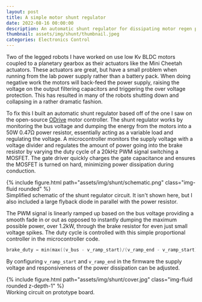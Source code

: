 ```yaml
---
layout: post
title: A simple motor shunt regulator
date: 2022-08-16 00:00:00
description: An automatic shunt regulator for dissipating motor regen power
thumbnail: assets/img/shunt/thumbnail.jpeg
categories: Electronics Control
---
```


Two of the legged robots I have worked on use low Kv BLDC motors coupled to a planetary gearbox as their actuators like the Mini Cheetah actuators. These actuators are great, but have a small problem when running from the lab power supply rather than a battery pack. When doing negative work the motors will back-feed the power supply, raising the voltage on the output filtering capacitors and triggering the over voltage protection. This has resulted in many of the robots shutting down and collapsing in a rather dramatic fashion.

To fix this I built an automatic shunt regulator based off of the one I saw on the open-source [ODrive](https://odriverobotics.com/) motor controller. The shunt regulator works by monitoring the bus voltage and dumping the energy from the motors into a 50W 0.47Ω power resistor, essentially acting as a variable load and regulating the voltage. A microcontroller monitors the supply voltage with a voltage divider and regulates the amount of power going into the brake resistor by varying the duty cycle of a 20kHz PWM signal switching a MOSFET. The gate driver quickly charges the gate capacitance and ensures the MOSFET is turned on hard, minimizing power dissipation during conduction.

<div class="row">
    <div class="col-sm-2 mt-3 mt-md-0"></div>
    <div class="col-sm-8 mt-3 mt-md-0">
        {% include figure.html path="assets/img/shunt/schematic.png" class="img-fluid rounded" %}
    </div>
    <div class="col-sm-2 mt-3 mt-md-0"></div>
</div>
<div class="caption">
    Simplified schematic of the shunt regulator circuit. It isn't shown here, but I also included a large flyback diode in parallel with the power resistor.
</div>

The PWM signal is linearly ramped up based on the bus voltage providing a smooth fade in or out as opposed to instantly dumping the maximum possible power, over 1.2kW, through the brake resistor for even just small voltage spikes. The duty cycle is controlled with this simple proportional controller in the microcontroller code.
```c++
brake_duty = min(max((v_bus - v_ramp_start)/(v_ramp_end - v_ramp_start), 0.0f), 1.0f);
```
By configuring `v_ramp_start` and `v_ramp_end` in the firmware the supply voltage and responsiveness of the power dissipation can be adjusted.

<div class="row">
    <div class="col-sm-3 mt-3 mt-md-0"></div>
    <div class="col-sm-6 mt-3 mt-md-0">
        {% include figure.html path="assets/img/shunt/cover.jpg" class="img-fluid rounded z-depth-1" %}
    </div>
    <div class="col-sm-3 mt-3 mt-md-0"></div>
</div>
<div class="caption">
    Working circuit on prototype board.
</div>
